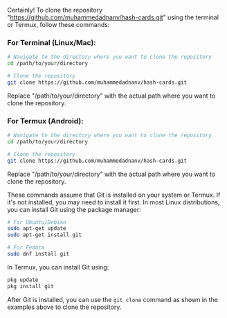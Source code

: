 Certainly! To clone the repository "https://github.com/muhammedadnanv/hash-cards.git" using the terminal or Termux, follow these commands:

### For Terminal (Linux/Mac):

```bash
# Navigate to the directory where you want to clone the repository
cd /path/to/your/directory

# Clone the repository
git clone https://github.com/muhammedadnanv/hash-cards.git
```

Replace "/path/to/your/directory" with the actual path where you want to clone the repository.

### For Termux (Android):

```bash
# Navigate to the directory where you want to clone the repository
cd /path/to/your/directory

# Clone the repository
git clone https://github.com/muhammedadnanv/hash-cards.git
```

Replace "/path/to/your/directory" with the actual path where you want to clone the repository.

These commands assume that Git is installed on your system or Termux. If it's not installed, you may need to install it first. In most Linux distributions, you can install Git using the package manager:

```bash
# For Ubuntu/Debian
sudo apt-get update
sudo apt-get install git

# For Fedora
sudo dnf install git
```

In Termux, you can install Git using:

```bash
pkg update
pkg install git
```

After Git is installed, you can use the `git clone` command as shown in the examples above to clone the repository.
